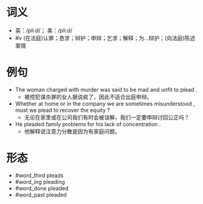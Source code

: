 # 词义
- 英：/pliːd/； 美：/pliːd/
- #v (在法庭)认罪；恳求；辩护；申辩；乞求；解释；为…辩护；(向法庭)陈述案情
# 例句
- The woman charged with murder was said to be mad and unfit to plead .
	- 被控犯谋杀罪的女人据说疯了，因此不适合出庭申辩。
- Whether at home or in the company we are sometimes misunderstood , must we plead to recover the equity ?
	- 无论在家里或在公司我们有时会被误解，我们一定要申辩讨回公正吗？
- He pleaded family problems for his lack of concentration .
	- 他解释说注意力分散是因为有家庭问题。
# 形态
- #word_third pleads
- #word_ing pleading
- #word_done pleaded
- #word_past pleaded
